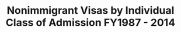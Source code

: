 ---
layout: wrapper_text
category: datasets

# Basic
identifier: "100,757"
title: "Nonimmigrant Visas by Individual Class of Admission FY1987 - 2014"
describedBy: "http://travel.state.gov/content/visas/english/law-and-policy/statistics/non-immigrant-visas.html"
description: "This dataset shows the number of nonimmigrant visa issuances organized by visa category (including dependent categories) and nationality for Fiscal Years 1997-2014."
programCode:
  - "014:003"
bureauCode:
  - "014:00"

# Dates
modified: "2015-08-31"

# POC
poc:
  type: "vcard:Contact"
  fn: "Lewis, Lorraine"
  hasEmail: "mailto:LewisLL@state.gov"

# Publisher
publisher:
  type: "org:Organization"
  name: "U.S. Department of State"

# Spatiotemporal
spatial: "World"
temporal: "1997-01-01T00:00:01Z/2014-12-31T23:59:59Z"

# Distribution
distribution:
  - type: "dcat:Distribution"
    downloadURL: "http://travel.state.gov/content/visas/english/law-and-policy/statistics/non-immigrant-visas.html"
    mediaType: "text/html"
  - type: "dcat:Distribution"
    accessURL: "http://travel.state.gov/content/visas/english/law-and-policy/statistics/non-immigrant-visas.html"
    format: "html"

# Keywords
keyword:
  - "-"
---
